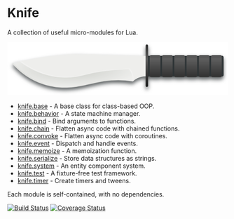 # Knife

A collection of useful micro-modules for Lua.

![Knife logo](knife.png)

 * [knife.base](readme/base.md) - A base class for class-based OOP.
 * [knife.behavior](readme/behavior.md) - A state machine manager.
 * [knife.bind](readme/bind.md) - Bind arguments to functions.
 * [knife.chain](readme/chain.md) - Flatten async code with chained functions.
 * [knife.convoke](readme/convoke.md) - Flatten async code with coroutines.
 * [knife.event](readme/event.md) - Dispatch and handle events.
 * [knife.memoize](readme/memoize.md) - A memoization function.
 * [knife.serialize](readme/serialize.md) - Store data structures as strings.
 * [knife.system](readme/system.md) - An entity component system.
 * [knife.test](readme/test.md) - A fixture-free test framework.
 * [knife.timer](readme/timer.md) - Create timers and tweens.


Each module is self-contained, with no dependencies.

[![Build Status](https://travis-ci.org/airstruck/knife.svg)](https://travis-ci.org/airstruck/knife) [![Coverage Status](https://coveralls.io/repos/airstruck/knife/badge.svg)](https://coveralls.io/r/airstruck/knife)

